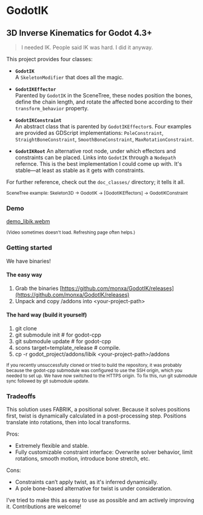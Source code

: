 # GodotIK

## 3D Inverse Kinematics for Godot 4.3+

> I needed IK. People said IK was hard. I did it anyway.

This project provides four classes:

- **`GodotIK`**  
  A `SkeletonModifier` that does all the magic.
  
- **`GodotIKEffector`**  
  Parented by `GodotIK` in the SceneTree, these nodes position the bones, define the chain length, and rotate the affected bone according to their `transform_behavior` property.
  
- **`GodotIKConstraint`**  
  An abstract class that is parented by `GodotIKEffector`s. Four examples are provided as GDScript implementations: `PoleConstraint`, `StraightBoneConstraint`, `SmoothBoneConstraint`, `MaxRotationConstraint`.

- **`GodotIKRoot`**
  An alternative root node, under which effectors and constraints can be placed. Links into `GodotIK` through a `Nodepath` refernce.
This is the best implementation I could come up with. It's stable—at least as stable as it gets with constraints.

For further reference, check out the `doc_classes/` directory; it tells it all.

<sup>SceneTree example: Skeleton3D -> GodotIK -> [GodotIKEffectors] -> GodotIKConstraint</sup>


### Demo
[demo_libik.webm](https://github.com/user-attachments/assets/f0c0ee04-3cf1-4af9-b92a-091fd7bb769b)

<sup>(Video sometimes doesn't load. Refreshing page often helps.)</sup>

### Getting started
We have binaries!
#### The easy way
1. Grab the binaries [https://github.com/monxa/GodotIK/releases](https://github.com/monxa/GodotIK/releases)
2. Unpack and copy /addons into \<your-project-path\>

#### The hard way (build it yourself)
1. git clone
2. git submodule init # for godot-cpp
3. git submodule update # for godot-cpp
4. scons target=template_release # compile.
5. cp -r godot_project/addons/libik \<your-project-path\>/addons

<sup> If you recently unsuccessfully cloned or tried to build the repository, it was probably because the godot-cpp submodule was configured to use the SSH origin, which you needed to set up. We have now switched to the HTTPS origin. To fix this, run git submodule sync followed by git submodule update. </sup>

### Tradeoffs

This solution uses FABRIK, a positional solver. Because it solves positions first, twist is dynamically calculated in a post-processing step. Positions translate into rotations, then into local transforms.

Pros:
- Extremely flexible and stable.
- Fully customizable constraint interface: Overwrite solver behavior, limit rotations, smooth motion, introduce bone stretch, etc.

Cons:
- Constraints can’t apply twist, as it's inferred dynamically.
- A pole bone-based alternative for twist is under consideration.

I’ve tried to make this as easy to use as possible and am actively improving it. Contributions are welcome!
